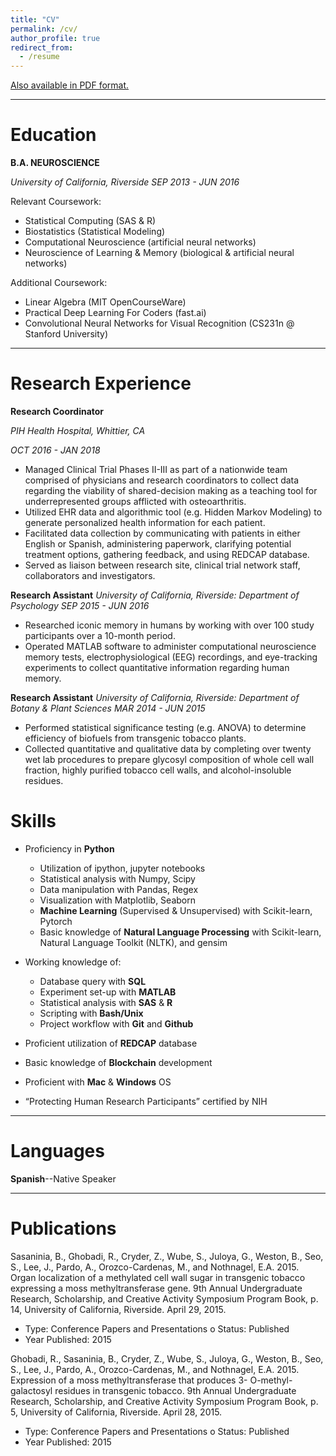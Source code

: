 ```yaml
---
title: "CV"
permalink: /cv/
author_profile: true
redirect_from:
  - /resume
---
```


[Also available in PDF format.](https://adrian-pardo.github.io/images/CV_AdrianPardo.pdf)

***

# Education

**B.A. NEUROSCIENCE**

*University of California, Riverside*
*SEP 2013 - JUN 2016*

Relevant Coursework:
* Statistical Computing (SAS & R)
* Biostatistics (Statistical Modeling)
* Computational Neuroscience (artificial
neural networks)
* Neuroscience of Learning & Memory (biological & artificial neural networks)

Additional Coursework:
* Linear Algebra (MIT OpenCourseWare)
* Practical Deep Learning For Coders (fast.ai)
* Convolutional Neural Networks for Visual Recognition (CS231n @ Stanford University)

***

# Research Experience

**Research Coordinator**

*PIH Health Hospital, Whittier, CA*

*OCT 2016 - JAN 2018*

* Managed Clinical Trial Phases II-III as part of a nationwide team comprised of physicians and research
coordinators to collect data regarding the viability of shared-decision making as a teaching tool for
underrepresented groups afflicted with osteoarthritis.
* Utilized EHR data and algorithmic tool (e.g. Hidden Markov Modeling) to generate personalized health information for each patient.
* Facilitated data collection by communicating with patients in either English or Spanish, administering
paperwork, clarifying potential treatment options, gathering feedback, and using REDCAP database.
* Served as liaison between research site, clinical trial network staff, collaborators and investigators.

**Research Assistant**
*University of California, Riverside: Department of Psychology
SEP 2015 - JUN 2016*

* Researched iconic memory in humans by working with over 100 study participants over a 10-month period.
* Operated MATLAB software to administer computational neuroscience memory tests, electrophysiological (EEG) recordings, and eye-tracking experiments to collect quantitative information regarding human memory.

**Research Assistant**
*University of California, Riverside: Department of Botany & Plant Sciences
MAR 2014 - JUN 2015*

* Performed statistical significance testing (e.g. ANOVA) to determine efficiency of biofuels from transgenic tobacco plants.
* Collected quantitative and qualitative data by completing over twenty wet lab procedures to prepare glycosyl composition of whole cell wall fraction, highly purified tobacco cell walls, and alcohol-insoluble residues.

# Skills

* Proficiency in **Python**
  * Utilization of ipython, jupyter notebooks
  * Statistical analysis with Numpy, Scipy
  * Data manipulation with Pandas, Regex
  * Visualization with Matplotlib, Seaborn
  * **Machine Learning** (Supervised & Unsupervised) with Scikit-learn, Pytorch
  * Basic knowledge of **Natural Language Processing** with Scikit-learn, Natural Language Toolkit (NLTK), and gensim

* Working knowledge of:
  * Database query with **SQL**
  * Experiment set-up with **MATLAB**
  * Statistical analysis with **SAS** & **R**
  * Scripting with **Bash/Unix**
  * Project workflow with **Git** and **Github**

* Proficient utilization of **REDCAP** database
* Basic knowledge of **Blockchain** development
* Proficient with **Mac** & **Windows** OS
* “Protecting Human Research Participants” certified by NIH

***

# Languages

**Spanish**--Native Speaker

***

# Publications

Sasaninia, B., Ghobadi, R., Cryder, Z., Wube, S., Juloya, G., Weston, B., Seo, S., Lee, J., Pardo, A., Orozco-Cardenas, M., and Nothnagel, E.A. 2015. Organ localization of a methylated cell wall sugar in transgenic tobacco expressing a moss methyltransferase gene. 9th Annual Undergraduate Research, Scholarship, and Creative Activity Symposium Program Book, p. 14, University of California, Riverside. April 29, 2015.
  * Type: Conference Papers and Presentations o Status: Published
  * Year Published: 2015

Ghobadi, R., Sasaninia, B., Cryder, Z., Wube, S., Juloya, G., Weston, B., Seo, S., Lee, J., Pardo, A., Orozco-Cardenas, M., and Nothnagel, E.A. 2015. Expression of a moss methyltransferase that produces 3- O-methyl-galactosyl residues in transgenic tobacco. 9th Annual Undergraduate Research, Scholarship, and Creative Activity Symposium Program Book, p. 5, University of California, Riverside. April 28, 2015.
   * Type: Conference Papers and Presentations o Status: Published
   * Year Published: 2015
